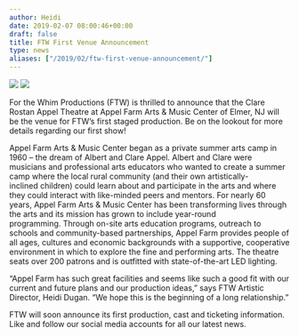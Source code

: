 ```yaml
---
author: Heidi
date: 2019-02-07 08:00:46+00:00
draft: false
title: FTW First Venue Announcement
type: news
aliases: ["/2019/02/ftw-first-venue-announcement/"]
---
```


![](https://ftwproductions.com/wp-content/uploads/2019/02/appel-farm-logo-300x128.jpg)
![](https://ftwproductions.com/wp-content/uploads/2019/02/mural-1-300x225.jpg)





For the Whim Productions (FTW) is thrilled to announce that the Clare Rostan Appel Theatre at Appel Farm Arts & Music Center of Elmer, NJ will be the venue for FTW’s first staged production. Be on the lookout for more details regarding our first show!




Appel Farm Arts & Music Center began as a private summer arts camp in 1960 – the dream of Albert and Clare Appel. Albert and Clare were musicians and professional arts educators who wanted to create a summer camp where the local rural community (and their own artistically-inclined children) could learn about and participate in the arts and where they could interact with like-minded peers and mentors. For nearly 60 years, Appel Farm Arts & Music Center has been transforming lives through the arts and its mission has grown to include year-round programming. Through on-site arts education programs, outreach to schools and community-based partnerships, Appel Farm provides people of all ages, cultures and economic backgrounds with a supportive, cooperative environment in which to explore the fine and performing arts. The theatre seats over 200 patrons and is outfitted with state-of-the-art LED lighting.




“Appel Farm has such great facilities and seems like such a good fit with our current and future plans and our production ideas,” says FTW Artistic Director, Heidi Dugan. “We hope this is the beginning of a long relationship.”




FTW will soon announce its first production, cast and ticketing information. Like and follow our social media accounts for all our latest news.
